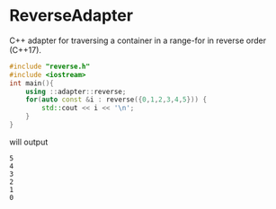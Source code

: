# ReverseAdapter
C++ adapter for traversing a container in a range-for in reverse order (C++17).


```C++
#include "reverse.h"
#include <iostream>
int main(){
	using ::adapter::reverse;
	for(auto const &i : reverse({0,1,2,3,4,5})) {
        std::cout << i << '\n';
    }
}
```

will output

```
5
4
3
2
1
0
```